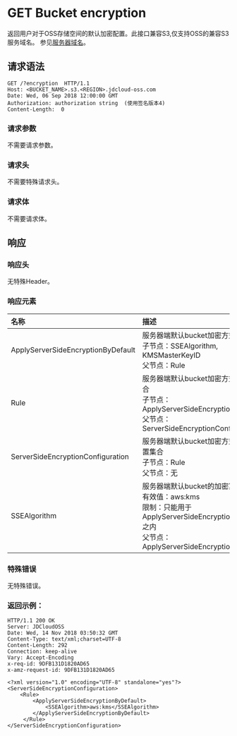 # GET Bucket encryption
 返回用户对于OSS存储空间的默认加密配置。此接口兼容S3,仅支持OSS的兼容S3服务域名。
参见[服务器域名](https://docs.jdcloud.com/cn/object-storage-service/regions-and-endpoints)。
 
## 请求语法
 
```HTTP
GET /?encryption  HTTP/1.1
Host: <BUCKET_NAME>.s3.<REGION>.jdcloud-oss.com
Date: Wed, 06 Sep 2018 12:00:00 GMT
Authorization: authorization string  (使用签名版本4)
Content-Length:  0

```
###  请求参数

不需要请求参数。

###  请求头

不需要特殊请求头。

###  请求体

不需要请求体。

## 响应

### 响应头

 无特殊Header。
 
### 响应元素

|名称|描述|
|:-|:-|
|ApplyServerSideEncryptionByDefault|服务器端默认bucket加密方式的集合<br>子节点：SSEAlgorithm, KMSMasterKeyID<br>父节点：Rule|
|Rule|服务器端默认bucket加密方式的配置集合<br>子节点：ApplyServerSideEncryptionByDefault<br>父节点：ServerSideEncryptionConfiguration|
|ServerSideEncryptionConfiguration|服务器端默认bucket加密方式的具体配置集合<br>子节点：Rule<br>父节点：无|
|SSEAlgorithm|服务器端默认bucket的加密算法<br>有效值：aws:kms<br>限制：只能用于ApplyServerSideEncryptionByDefault之内<br>父节点：ApplyServerSideEncryptionByDefault|

 ### 特殊错误
  
  无特殊错误。
  
### 返回示例：
```HTTP
HTTP/1.1 200 OK
Server: JDCloudOSS
Date: Wed, 14 Nov 2018 03:50:32 GMT
Content-Type: text/xml;charset=UTF-8
Content-Length: 292
Connection: keep-alive
Vary: Accept-Encoding
x-req-id: 9DFB131D1820AD65
x-amz-request-id: 9DFB131D1820AD65

<?xml version="1.0" encoding="UTF-8" standalone="yes"?>
<ServerSideEncryptionConfiguration>
    <Rule>
        <ApplyServerSideEncryptionByDefault>
            <SSEAlgorithm>aws:kms</SSEAlgorithm>
        </ApplyServerSideEncryptionByDefault>
     </Rule>
</ServerSideEncryptionConfiguration>

```
 
  
